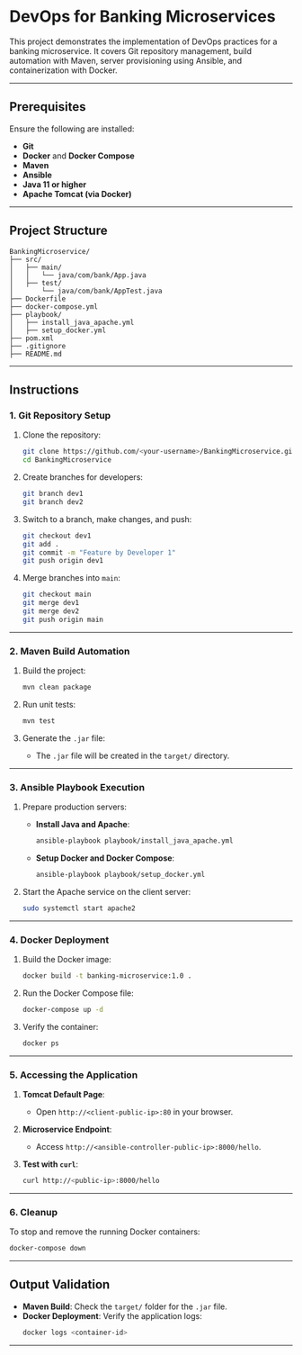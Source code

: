 # DevOps for Banking Microservices

This project demonstrates the implementation of DevOps practices for a banking microservice. It covers Git repository management, build automation with Maven, server provisioning using Ansible, and containerization with Docker.

---

## Prerequisites

Ensure the following are installed:
- **Git**
- **Docker** and **Docker Compose**
- **Maven**
- **Ansible**
- **Java 11 or higher**
- **Apache Tomcat (via Docker)**

---

## Project Structure

```plaintext
BankingMicroservice/
├── src/
│   ├── main/
│   │   └── java/com/bank/App.java
│   ├── test/
│       └── java/com/bank/AppTest.java
├── Dockerfile
├── docker-compose.yml
├── playbook/
│   ├── install_java_apache.yml
│   ├── setup_docker.yml
├── pom.xml
├── .gitignore
├── README.md
```

---

## Instructions

### 1. Git Repository Setup

1. Clone the repository:
   ```bash
   git clone https://github.com/<your-username>/BankingMicroservice.git
   cd BankingMicroservice
   ```

2. Create branches for developers:
   ```bash
   git branch dev1
   git branch dev2
   ```

3. Switch to a branch, make changes, and push:
   ```bash
   git checkout dev1
   git add .
   git commit -m "Feature by Developer 1"
   git push origin dev1
   ```

4. Merge branches into `main`:
   ```bash
   git checkout main
   git merge dev1
   git merge dev2
   git push origin main
   ```

---

### 2. Maven Build Automation

1. Build the project:
   ```bash
   mvn clean package
   ```

2. Run unit tests:
   ```bash
   mvn test
   ```

3. Generate the `.jar` file:
   - The `.jar` file will be created in the `target/` directory.

---

### 3. Ansible Playbook Execution

1. Prepare production servers:
   - **Install Java and Apache**:
     ```bash
     ansible-playbook playbook/install_java_apache.yml
     ```
   - **Setup Docker and Docker Compose**:
     ```bash
     ansible-playbook playbook/setup_docker.yml
     ```

2. Start the Apache service on the client server:
   ```bash
   sudo systemctl start apache2
   ```

---

### 4. Docker Deployment

1. Build the Docker image:
   ```bash
   docker build -t banking-microservice:1.0 .
   ```

2. Run the Docker Compose file:
   ```bash
   docker-compose up -d
   ```

3. Verify the container:
   ```bash
   docker ps
   ```

---

### 5. Accessing the Application

1. **Tomcat Default Page**:
   - Open `http://<client-public-ip>:80` in your browser.

2. **Microservice Endpoint**:
   - Access `http://<ansible-controller-public-ip>:8000/hello`.

3. **Test with `curl`**:
   ```bash
   curl http://<public-ip>:8000/hello
   ```

---

### 6. Cleanup

To stop and remove the running Docker containers:
```bash
docker-compose down
```

---

## Output Validation

- **Maven Build**: Check the `target/` folder for the `.jar` file.
- **Docker Deployment**: Verify the application logs:
  ```bash
  docker logs <container-id>
  ```

---
